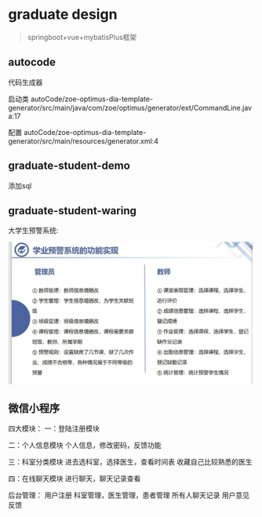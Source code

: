 # graduate design

>springboot+vue+mybatisPlus框架

## autocode
代码生成器

启动类
autoCode/zoe-optimus-dia-template-generator/src/main/java/com/zoe/optimus/generator/ext/CommandLine.java:17

配置
autoCode/zoe-optimus-dia-template-generator/src/main/resources/generator.xml:4

## graduate-student-demo

添加sql

## graduate-student-waring

大学生预警系统:

![](./imgs/studentWaring.jpg)


## 微信小程序

四大模块：
一：登陆注册模块

二：个人信息模块
  个人信息，修改密码，反馈功能

三：科室分类模块
  进去选科室，选择医生，查看时间表
  收藏自己比较熟悉的医生
  
四：在线聊天模块
  进行聊天，聊天记录查看


后台管理：
用户注册
科室管理，医生管理，患者管理
所有人聊天记录
用户意见反馈
